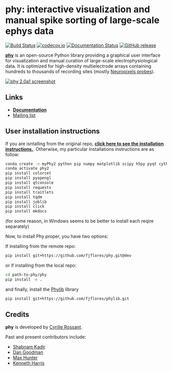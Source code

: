 # phy: interactive visualization and manual spike sorting of large-scale ephys data

[![Build Status](https://travis-ci.org/cortex-lab/phy.svg?branch=dev)](https://travis-ci.org/cortex-lab/phy)
[![codecov.io](https://img.shields.io/codecov/c/github/cortex-lab/phy.svg)](http://codecov.io/github/cortex-lab/phy?branch=dev)
[![Documentation Status](https://readthedocs.org/projects/phy/badge/?version=latest)](https://phy.readthedocs.io/en/latest/?badge=latest)
[![GitHub release](https://img.shields.io/github/release/cortex-lab/phy.svg)](https://github.com/cortex-lab/phy/releases/latest)
<!-- [![PyPI release](https://img.shields.io/pypi/v/phy.svg)](https://pypi.python.org/pypi/phy) -->

[**phy**](https://github.com/cortex-lab/phy) is an open-source Python library providing a graphical user interface for visualization and manual curation of large-scale electrophysiological data. It is optimized for high-density multielectrode arrays containing hundreds to thousands of recording sites (mostly [Neuropixels probes](https://www.ucl.ac.uk/neuropixels/)).

[![phy 2.0a1 screenshot](https://user-images.githubusercontent.com/1942359/61941399-b00bda00-af97-11e9-92d9-5b7308ed25ac.png)](https://user-images.githubusercontent.com/1942359/61941399-b00bda00-af97-11e9-92d9-5b7308ed25ac.png)


## Links

* [**Documentation**](http://phy.readthedocs.org/en/latest/)
* [Mailing list](https://groups.google.com/forum/#!forum/phy-users)


## User installation instructions

If you are isntalling from the original repo, [**click here to see the installation instructions.**](https://phy.readthedocs.io/en/latest/installation/). Otherwise, my particular installations instructions are as follow:

```bash
conda create -n myPhy2 python pip numpy matplotlib scipy h5py pyqt cython -y
conda activate phy2
pip install colorcet 
pip install pyopengl 
pip install qtconsole 
pip install requests 
pip install traitlets 
pip install tqdm 
pip install joblib 
pip install click 
pip install mkdocs
```

(for some reason, in Windows seems to be better to install each reqire separately)

Now, to install Phy proper, you have two options:

If installing from the remote repo:

```bash
pip install git+https://github.com/fjflores/phy.git@dev
```

or if installing from the local repo:

```bash
cd path-to-phy/phy
pip install -e .
```

and finally, install the [Phylib](https://github.com/fjflores/phylib) library

```bash
pip install git+https://github.com/fjflores/phylib.git
```

## Credits

**phy** is developed by [Cyrille Rossant](http://cyrille.rossant.net).

Past and present contributors include:

* [Shabnam Kadir](https://iris.ucl.ac.uk/iris/browse/profile?upi=SKADI56)
* [Dan Goodman](http://thesamovar.net/)
* [Max Hunter](https://iris.ucl.ac.uk/iris/browse/profile?upi=MLDHU99)
* [Kenneth Harris](https://iris.ucl.ac.uk/iris/browse/profile?upi=KDHAR02)

